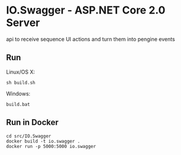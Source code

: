 # IO.Swagger - ASP.NET Core 2.0 Server

api to receive sequence UI actions and turn them into pengine events

## Run

Linux/OS X:

```
sh build.sh
```

Windows:

```
build.bat
```

## Run in Docker

```
cd src/IO.Swagger
docker build -t io.swagger .
docker run -p 5000:5000 io.swagger
```
